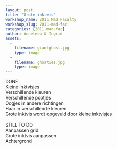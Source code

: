 ```yaml
---
layout: post
title: "Grote inktvis"
workshop_name: 2011 Mad Faculty
workshop_slug: 2011-mad-fac
categories: [2011-mad-fac]
author: Anneleen & Ingrid 
assets:
  -
    filename: giantghost.jpg
    type: image
  -
    filename: ghosties.jpg
    type: image
---
```

DONE<br />Kleine inktvisjes<br />Verschillende kleuren<br />Verschillende pootjes<br />Oogjes in andere richtingen<br />Haar in verschillende kleuren<br />Grote inktvis wordt opgevuld door kleine inktvisjes<br /><br />STILL TO DO<br />Aanpassen grid<br />Grote inktvis aanpassen<br />Achtergrond<br /> 
